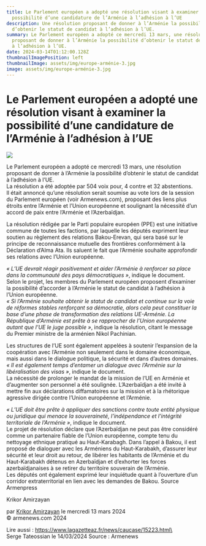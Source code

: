```yaml
---
title: Le Parlement européen a adopté une résolution visant à examiner la
  possibilité d’une candidature de l’Arménie à l’adhésion à l’UE
description: Une résolution proposant de donner à l’Arménie la possibilité
  d’obtenir le statut de candidat à l’adhésion à l’UE.
summary: Le Parlement européen a adopté ce mercredi 13 mars, une résolution
  proposant de donner à l’Arménie la possibilité d’obtenir le statut de candidat
  à l’adhésion à l’UE.
date: 2024-03-14T01:12:00.128Z
thumbnailImagePosition: left
thumbnailImage: assets/img/europe-arménie-3.jpg
image: assets/img/europe-arménie-3.jpg
---
```

<!--StartFragment-->

# Le Parlement européen a adopté une résolution visant à examiner la possibilité d’une candidature de l’Arménie à l’adhésion à l’UE

![](https://www.armenews.com/IMG/arton113675.jpg)

Le Parlement européen a adopté ce mercredi 13 mars, une résolution proposant de donner à l’Arménie la possibilité d’obtenir le statut de candidat à l’adhésion à l’UE.\
La résolution a été adoptée par 504 voix pour, 4 contre et 32 abstentions.\
Il était annoncé qu’une résolution serait soumise au vote lors de la session du Parlement européen (voir Armenews.com), proposant des liens plus étroits entre l’Arménie et l’Union européenne et soulignant la nécessité d’un accord de paix entre l’Arménie et l’Azerbaïdjan.

La résolution rédigée par le Parti populaire européen (PPE) est une initiative commune de toutes les factions, par laquelle les députés expriment leur soutien au règlement des relations Bakou-Erevan, qui sera basé sur le principe de reconnaissance mutuelle des frontières conformément à la Déclaration d’Alma Ata. Ils saluent le fait que l’Arménie souhaite approfondir ses relations avec l’Union européenne.

*« L’UE devrait réagir positivement et aider l’Arménie à renforcer sa place dans la communauté des pays démocratiques »*, indique le document.\
Selon le projet, les membres du Parlement européen proposent d’examiner la possibilité d’accorder à l’Arménie le statut de candidat à l’adhésion à l’Union européenne.\
*« Si l’Arménie souhaite obtenir le statut de candidat et continue sur la voie de réformes stables renforçant sa démocratie, alors cela peut constituer la base d’une phase de transformation des relations UE-Arménie. La République d’Arménie est prête à se rapprocher de l’Union européenne autant que l’UE le juge possible »*, indique la résolution, citant le message du Premier ministre de la arménien Nikol Pachinian.

Les structures de l’UE sont également appelées à soutenir l’expansion de la coopération avec l’Arménie non seulement dans le domaine économique, mais aussi dans le dialogue politique, la sécurité et dans d’autres domaines.\
*« Il est également temps d’entamer un dialogue avec l’Arménie sur la libéralisation des visas »*, indique le document.\
La nécessité de prolonger le mandat de la mission de l’UE en Arménie et d’augmenter son personnel a été soulignée. L’Azerbaïdjan a été invité à mettre fin aux déclarations diffamatoires sur la mission et à la rhétorique agressive dirigée contre l’Union européenne et l’Arménie.

*« L’UE doit être prête à appliquer des sanctions contre toute entité physique ou juridique qui menace la souveraineté, l’indépendance et l’intégrité territoriale de l’Arménie »*, indique le document.\
Le projet de résolution déclare que l’Azerbaïdjan ne peut pas être considéré comme un partenaire fiable de l’Union européenne, compte tenu du nettoyage ethnique pratiqué au Haut-Karabagh. Dans l’appel à Bakou, il est proposé de dialoguer avec les Arméniens du Haut-Karabakh, d’assurer leur sécurité et leur droit au retour, de libérer les habitants de l’Arménie et du Haut-Karabakh détenus en Azerbaïdjan et d’exhorter les forces azerbaïdjanaises à se retirer du territoire souverain de l’Arménie.\
Les députés ont également exprimé leur inquiétude quant à l’ouverture d’un corridor extraterritorial en lien avec les demandes de Bakou. Source Armenpress

Krikor Amirzayan

par [Krikor Amirzayan](https://www.armenews.com/spip.php?page=auteur&id_auteur=33) le mercredi 13 mars 2024\
© armenews.com 2024

L﻿ire aussi : https://www.lagazetteaz.fr/news/caucase/15223.html\
\
S﻿erge Tateossian le 14/03/2024   Source : Armenews